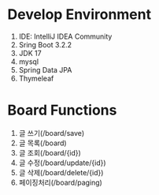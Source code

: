 # Develop Environment
1. IDE: IntelliJ IDEA Community
2. Sring Boot 3.2.2
3. JDK 17
4. mysql
5. Spring Data JPA
6. Thymeleaf

# Board Functions
1. 글 쓰기(/board/save)
2. 글 목록(/board)
3. 글 조회(/board/{id})
4. 글 수정(/board/update/{id})
5. 글 삭제(/board/delete/{id})
6. 페이징처리(/board/paging)
